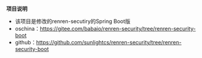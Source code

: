 **项目说明** 
- 该项目是修改的renren-secutiry的Spring Boot版
- oschina：https://gitee.com/babaio/renren-security/tree/renren-security-boot
- github：https://github.com/sunlightcs/renren-security/tree/renren-security-boot